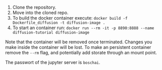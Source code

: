 
1. Clone the repository.
2. Move into the cloned repo.
3. To build the docker container execute: `docker build -f Dockerfile_diffusion -t diffusion-image .`
4. To start an container run: `docker run --rm -it -p 8890:8888 --name diffusion-tutorial diffusion-image`

Note that the container will be removed once terminated. Changes you make inside the container will be lost.
To make an persistent container remove the `--rm` flag, and potentially add storate through an mount point.

The passwort of the jupyter server is `boschai`.

